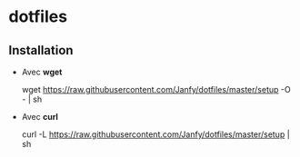 dotfiles
========

## Installation

* Avec **wget**


    wget https://raw.githubusercontent.com/Janfy/dotfiles/master/setup -O - | sh
  
* Avec **curl**


    curl -L https://raw.githubusercontent.com/Janfy/dotfiles/master/setup | sh

